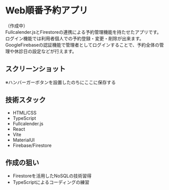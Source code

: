 # Web順番予約アプリ
（作成中）  
Fullcalender.jsとFirestoreの連携による予約管理機能を持たせたアプリです。  
ログイン機能では利用者個人での予約登録・変更・削除が出来ます。  
GoogleFirebaseの認証機能で管理者としてログインすることで、予約全体の管理や休診日の設定などが行えます。  

## スクリーンショット
※ハンバーガーボタンを設置したのちにここに保存する

## 技術スタック
- HTML/CSS
- TypeScript
- Fullcalender.js
- React
- Vite
- MaterialUI
- Firebase/Firestore

## 作成の狙い
- Firestoreを活用したNoSQLの技術習得
- TypeScriptによるコーディングの練習